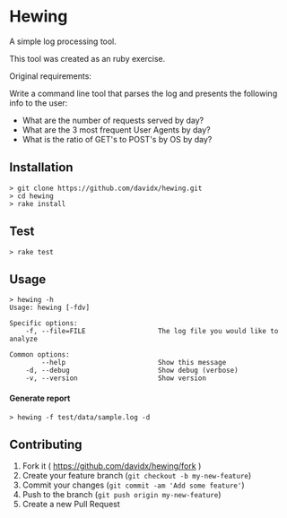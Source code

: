 # Hewing

A simple log processing tool.

This tool was created as an ruby exercise.

Original requirements:

Write a command line tool that parses the log and presents the following info to the user:
- What are the number of requests served by day?
- What are the 3 most frequent User Agents by day?
- What is the ratio of GET's to POST's by OS by day?

## Installation

```
> git clone https://github.com/davidx/hewing.git
> cd hewing
> rake install
```
## Test
```
> rake test
```
## Usage

```
> hewing -h 
Usage: hewing [-fdv]

Specific options:
    -f, --file=FILE                  The log file you would like to analyze

Common options: 
        --help                       Show this message
    -d, --debug                      Show debug (verbose)
    -v, --version                    Show version
```
#### Generate report
```
> hewing -f test/data/sample.log -d
```

## Contributing

1. Fork it ( https://github.com/davidx/hewing/fork )
2. Create your feature branch (`git checkout -b my-new-feature`)
3. Commit your changes (`git commit -am 'Add some feature'`)
4. Push to the branch (`git push origin my-new-feature`)
5. Create a new Pull Request

